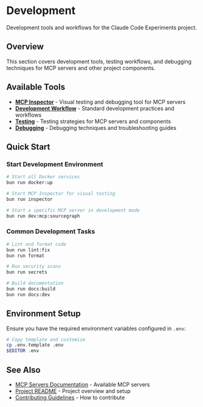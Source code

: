 # Development

Development tools and workflows for the Claude Code Experiments project.

## Overview

This section covers development tools, testing workflows, and debugging
techniques for MCP servers and other project components.

## Available Tools

- **[MCP Inspector](./mcp-inspector/)** - Visual testing and debugging tool for
  MCP servers
- **[Development Workflow](./workflow/)** - Standard development practices and
  workflows
- **[Testing](./testing/)** - Testing strategies for MCP servers and components
- **[Debugging](./debugging/)** - Debugging techniques and troubleshooting
  guides

## Quick Start

### Start Development Environment

```bash
# Start all Docker services
bun run docker:up

# Start MCP Inspector for visual testing
bun run inspector

# Start a specific MCP server in development mode
bun run dev:mcp:sourcegraph
```

### Common Development Tasks

```bash
# Lint and format code
bun run lint:fix
bun run format

# Run security scans
bun run secrets

# Build documentation
bun run docs:build
bun run docs:dev
```

## Environment Setup

Ensure you have the required environment variables configured in `.env`:

```bash
# Copy template and customize
cp .env.template .env
$EDITOR .env
```

## See Also

- [MCP Servers Documentation](../mcp/) - Available MCP servers
- [Project README](../../README.md) - Project overview and setup
- [Contributing Guidelines](../../CONTRIBUTING.md) - How to contribute
